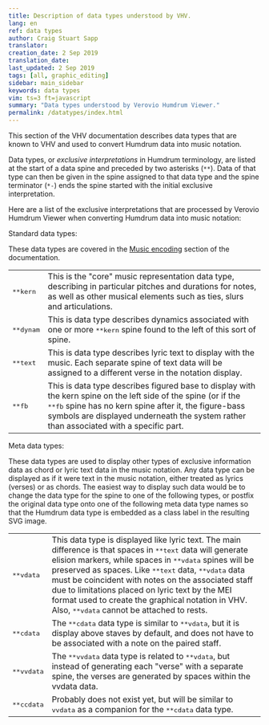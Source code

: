 ```yaml
---
title: Description of data types understood by VHV.
lang: en
ref: data types
author: Craig Stuart Sapp
translator: 
creation_date: 2 Sep 2019
translation_date: 
last_updated: 2 Sep 2019
tags: [all, graphic_editing]
sidebar: main_sidebar
keywords: data types
vim: ts=3 ft=javascript
summary: "Data types understood by Verovio Humdrum Viewer."
permalink: /datatypes/index.html
---
```


This section of the VHV documentation describes data types that are
known to VHV and used to convert Humdrum data into music notation.

Data types, or <i>exclusive interpretations</i> in Humdrum terminology,
are listed at the start of a data spine and preceded by two asterisks
(`**`).  Data of that type can then be given in the spine assigned
to that data type and the spine terminator (`*-`) ends the spine
started with the initial exclusive interpretation.

Here are a list of the exclusive interpretations that are processed
by Verovio Humdrum Viewer when converting Humdrum data into music notation:

<style>
table.exinterp td {
	text-align: top;
}
</style>

Standard data types:

These data types are covered in the [Music encoding](/humdrum/getting_started) section
of the documentation.

<table class="exinterp">

<tr>
	<td>
		<tt>**kern</tt>
	</td>
	<td>
		This is the "core" music representation data type, describing in particular
		pitches and durations for notes, as well as other musical elements such as
		ties, slurs and articulations.
	</td>
</tr>

<tr>
	<td>
		<tt>**dynam</tt>
	</td>
	<td>
		This is data type describes dynamics associated with one or more <tt>**kern</tt>
		spine found to the left of this sort of spine.
	</td>
</tr>

<tr>
	<td>
		<tt>**text</tt>
	</td>
	<td>
		This is data type describes lyric text to display with the music.  Each separate
		spine of text data will be assigned to a different verse in the notation display.
	</td>
</tr>

<tr>
	<td>
		<tt>**fb</tt>
	</td>
	<td>
		This is data type describes figured base to display with the kern spine on the
		left side of the spine (or if the <tt>**fb</tt> spine has no kern spine after it,
		the figure-bass symbols are displayed underneath the system rather than associated
		with a specific part.
	</td>
</tr>

</table>

Meta data types:

These data types are used to display other types of exclusive
information data as chord or lyric text data in the music notation.
Any data type can be displayed as if it were text in the music
notation, either treated as lyrics (verses) or as chords.  The
easiest way to display such data would be to change the data type
for the spine to one of the following types, or postfix the original
data type onto one of the following meta data type names so that
the Humdrum data type is embedded as a class label in the resulting
SVG image.


<table class="exinterp">

<tr>
	<td>
		<tt>**vdata</tt>
	</td>
	<td>
		This data type is displayed like lyric text.  The main difference
		is that spaces in <tt>**text</tt> data will generate elision markers,
		while spaces in <tt>**vdata</tt> spines will be preserved as spaces.  
		Like <tt>**text</tt> data, <tt>**vdata</tt> data must be coincident
		with notes on the associated staff due to limitations placed on lyric
		text by the MEI format used to create the graphical notation in VHV.
		Also, <tt>**vdata</tt> cannot be attached to rests.
	</td>
</tr>

<tr>
	<td>
		<tt>**cdata</tt>
	</td>
	<td>
		The <tt>**cdata</tt> data type is similar to <tt>**vdata</tt>, but it
		is display above staves by default, and does not have to be associated with
		a note on the paired staff. 
	</td>
</tr>

<tr>
	<td>
		<tt>**vvdata</tt>
	</td>
	<td>
		The <tt>**vvdata</tt> data type is related to <tt>**vdata</tt>, but instead of
		generating each "verse" with a separate spine, the verses are generated by
		spaces within the vvdata data.
	</td>
</tr>

<tr>
	<td>
		<tt>**ccdata</tt>
	</td>
	<td>
		Probably does not exist yet, but will be similar to <tt>vvdata</tt> as a 
		companion for the <tt>**cdata</tt> data type.
	</td>
</tr>


</table>





